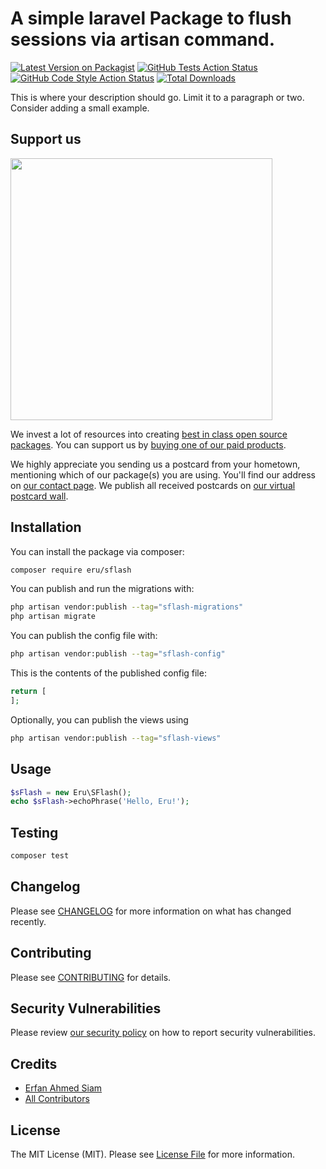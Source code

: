# A simple laravel Package to flush sessions via artisan command.

[![Latest Version on Packagist](https://img.shields.io/packagist/v/eru/sflash.svg?style=flat-square)](https://packagist.org/packages/eru/sflash)
[![GitHub Tests Action Status](https://img.shields.io/github/actions/workflow/status/eru/sflash/run-tests.yml?branch=main&label=tests&style=flat-square)](https://github.com/eru/sflash/actions?query=workflow%3Arun-tests+branch%3Amain)
[![GitHub Code Style Action Status](https://img.shields.io/github/actions/workflow/status/eru/sflash/fix-php-code-style-issues.yml?branch=main&label=code%20style&style=flat-square)](https://github.com/eru/sflash/actions?query=workflow%3A"Fix+PHP+code+style+issues"+branch%3Amain)
[![Total Downloads](https://img.shields.io/packagist/dt/eru/sflash.svg?style=flat-square)](https://packagist.org/packages/eru/sflash)

This is where your description should go. Limit it to a paragraph or two. Consider adding a small example.

## Support us

[<img src="https://github-ads.s3.eu-central-1.amazonaws.com/sFlash.jpg?t=1" width="419px" />](https://spatie.be/github-ad-click/sFlash)

We invest a lot of resources into creating [best in class open source packages](https://spatie.be/open-source). You can support us by [buying one of our paid products](https://spatie.be/open-source/support-us).

We highly appreciate you sending us a postcard from your hometown, mentioning which of our package(s) you are using. You'll find our address on [our contact page](https://spatie.be/about-us). We publish all received postcards on [our virtual postcard wall](https://spatie.be/open-source/postcards).

## Installation

You can install the package via composer:

```bash
composer require eru/sflash
```

You can publish and run the migrations with:

```bash
php artisan vendor:publish --tag="sflash-migrations"
php artisan migrate
```

You can publish the config file with:

```bash
php artisan vendor:publish --tag="sflash-config"
```

This is the contents of the published config file:

```php
return [
];
```

Optionally, you can publish the views using

```bash
php artisan vendor:publish --tag="sflash-views"
```

## Usage

```php
$sFlash = new Eru\SFlash();
echo $sFlash->echoPhrase('Hello, Eru!');
```

## Testing

```bash
composer test
```

## Changelog

Please see [CHANGELOG](CHANGELOG.md) for more information on what has changed recently.

## Contributing

Please see [CONTRIBUTING](CONTRIBUTING.md) for details.

## Security Vulnerabilities

Please review [our security policy](../../security/policy) on how to report security vulnerabilities.

## Credits

- [Erfan Ahmed Siam](https://github.com/imerfanahmed)
- [All Contributors](../../contributors)

## License

The MIT License (MIT). Please see [License File](LICENSE.md) for more information.
